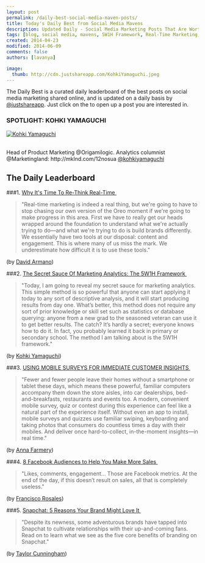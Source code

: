 ```yaml
---
layout: post
permalink: /daily-best-social-media-maven-posts/
title: Today's Daily Best from Social Media Mavens
description: Updated Daily - Social Media Marketing Posts That Are Worth Sharing
tags: [blog, social media, mavens, 5W1H Framework, Real-Time Marketing, Mobile surveys, Snapchat marketing ]
created: 2014-04-23
modified: 2014-06-09
comments: false
authors: [lavanya]

image:
  thumb: http://cdn.justshareapp.com/KohkiYamaguchi.jpeg
---
```


The Daily Best is a curated daily leaderboard of the best posts on social media marketing shared online, and is updated on a daily basis by [@justshareapp](http://twitter.com/justshareapp). Just click on the <i class="icon-link"></i> to open up a post you are interested in.

<div class="article-author-main border-box">
    <h3>SPOTLIGHT: KOHKI YAMAGUCHI</h3>
    <a href="https://twitter.com/kohkiyamaguchi"><img src="http://cdn.justshareapp.com/KohkiYamaguchi.jpeg" class="bio-photo large" alt="Kohki Yamaguchi"></a>
    <br><br>
<p>Head of Product Marketing @Origamilogic. Analytics columnist @Marketingland: http://mklnd.com/12nosua <a href="https://twitter.com/kohkiyamaguchi">@kohkiyamaguchi</a> </p>
</div>

## The Daily Leaderboard

###1. [Why It's Time To Re-Think Real-Time&nbsp;<i class="icon-link"></i>](http://darmano.typepad.com/logic_emotion/2014/05/re-thinkreal-time.html)
>"Real-time marketing is indeed a real thing, but we're going to have to stop chasing our own version of the Oreo moment if we're going to make progress in this area. First we have to really get our heads wrapped around the foundation to understand what we're actually trying to do—and what we're trying to do is build brands differently. We essentially have two tools at our disposal: content and engagement. This is where many of us miss the mark. We underestimate how difficult it is to use these tools."

(by [David Armano](https://twitter.com/armano))


###2.  [The Secret Sauce Of Marketing Analytics: The 5W1H Framework&nbsp;<i class="icon-link"></i>](http://marketingland.com/5w1h-marketing-analytics-5w1h-framework-86043)
>"Today, I am going to reveal my secret sauce for marketing analytics. This simple method is so powerful that anyone can start applying it today to any sort of descriptive analysis, and it will start producing results from day one. 
What’s better, this method does not require any sort of prior knowledge or skill set such as statistics or database querying: anyone from a new grad to the seasoned veteran can use it to get better results. 
The catch? It’s hardly a secret; everyone knows how to do it. In fact, you probably learned it back in primary or secondary school. The method I am talking about is the 5W1H framework."

(by [Kohki Yamaguchi](https://twitter.com/kohkiyamaguchi))


###3. [USING MOBILE SURVEYS FOR IMMEDIATE CUSTOMER INSIGHTS&nbsp;<i class="icon-link"></i>](http://theengagingbrand.typepad.com/the_engaging_brand_/2014/05/using-mobile-surveys-for-immediate-customer-insights-.html)
>"Fewer and fewer people leave their homes without a smartphone or tablet these days, which means these powerful, familiar computers accompany them down the store aisles, into car dealerships, bed-and-breakfasts, restaurants and events too. A modern, convenient mobile survey, quiz or contest during this experience can feel like a natural part of the experience itself. Without even an app to install, mobile surveys and quizzes use familiar swiping, keyboarding and taking photos that consumers do countless times a day with their mobiles. And deliver once hard-to-collect, in-the-moment insights—in real time."

(by [Anna Farmery](https://twitter.com/Engagingbrand))


###4. [8 Facebook Audiences to Help You Make More Sales&nbsp;<i class="icon-link"></i>](http://socialmouths.com/blog/2014/05/13/facebook-audiences/)
>"Likes, comments, engagement… Those are Facebook metrics. At the end of the day, if this doesn’t result on sales, all that is completely useless."

(by [Francisco Rosales](https://twitter.com/socialmouths))


###5. [Snapchat: 5 Reasons Your Brand Might Love It&nbsp;<i class="icon-link"></i>](http://room214.com/mobile/snapchat-5-reasons-your-brand-might-love-it)
>"Despite its newness, some adventurous brands have tapped into Snapchat to cultivate relationships with their up-and-coming fans. Read on to learn what we see as the five core benefits of branding on Snapchat."

(by [Taylor Cunningham](https://twitter.com/Room_214))
